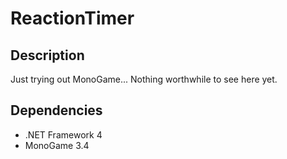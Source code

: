 # ReactionTimer

## Description
Just trying out MonoGame... Nothing worthwhile to see here yet.

## Dependencies
- .NET Framework 4
- MonoGame 3.4
